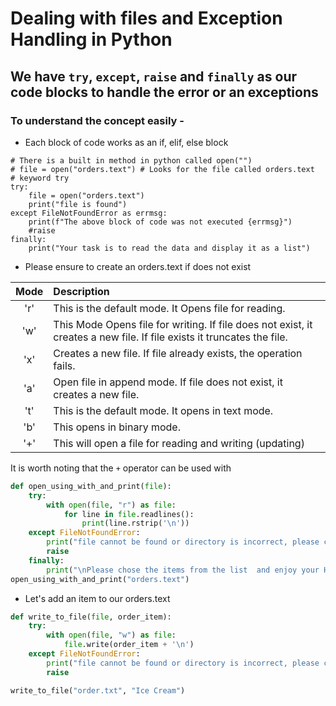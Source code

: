 # Dealing with files and Exception Handling in Python
## We have `try`, `except`, `raise` and `finally` as our code blocks to handle the error or an exceptions

### To understand the concept easily -
- Each block of code works as an if, elif, else block
```
# There is a built in method in python called open("")
# file = open("orders.text") # Looks for the file called orders.text
# keyword try
try:
    file = open("orders.text")
    print("file is found")
except FileNotFoundError as errmsg:
    print(f"The above block of code was not executed {errmsg}")
    #raise
finally:
    print("Your task is to read the data and display it as a list")

```
- Please ensure to create an orders.text if does not exist 

| Mode	 |Description|
| :----: |:----                                                    |
|'r'	 |This is the default mode. It Opens file for reading.       |
|'w'	 |This Mode Opens file for writing.  If file does not exist, it creates a new file. If file exists it truncates the file.|
|'x'	 |Creates a new file. If file already exists, the operation fails.|
|'a'	 |Open file in append mode. If file does not exist, it creates a new file.|
|'t'	 |This is the default mode. It opens in text mode.|
|'b'	 |This opens in binary mode.
|'+'	 |This will open a file for reading and writing (updating)|


It is worth noting that the `+` operator can be used with 

```python
def open_using_with_and_print(file):
    try:
        with open(file, "r") as file:
            for line in file.readlines():
                print(line.rstrip('\n'))
    except FileNotFoundError:
        print("file cannot be found or directory is incorrect, please check the details provided")
        raise
    finally:
        print("\nPlease chose the items from the list  and enjoy your HAPPY MEAL")
open_using_with_and_print("orders.text")

```
- Let's add an item to our orders.text

```python
def write_to_file(file, order_item):
    try:
        with open(file, "w") as file:
            file.write(order_item + '\n')
    except FileNotFoundError:
        print("file cannot be found or directory is incorrect, please check the details provided")
        raise

write_to_file("order.txt", "Ice Cream")
```